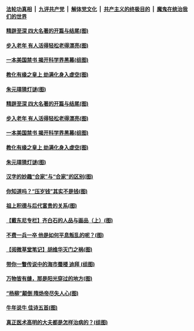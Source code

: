 

####  [法轮功真相](../../../../basic/blob/master/README.md?t=02231131) &nbsp;|&nbsp; [九评共产党](../../../../9ping.md/blob/master/README.md?t=02231131) &nbsp;|&nbsp; [解体党文化](../../../../jtdwh.md/blob/master/README.md?t=02231131)  &nbsp;|&nbsp; [共产主义的终极目的](../../../../gczydzjmd.md/blob/master/README.md?t=02231131) &nbsp;|&nbsp; [魔鬼在统治我们的世界](../../../../mgztzwmdsj.md/blob/master/README.md?t=02231131) 

#### [精辟至深 四大名著的开篇与结尾(图)](../pages/p7/963037.md?t=02231131) 

#### [步入老年 有人活得轻松老得漂亮(图)](../pages/p7/963193.md?t=02231131) 

#### [一本美国禁书 揭开科学界黑幕(组图)](../pages/p7/963271.md?t=02231131) 


#### [教化有缘之皇上 劫满化身入虚空(图)](../pages/p7/962937.md?t=02231131) 

#### [朱元璋猜灯谜(图)](../pages/p7/962354.md?t=02231131) 

#### [精辟至深 四大名著的开篇与结尾(图)](../pages/p7/963037.md?t=02231131) 

#### [步入老年 有人活得轻松老得漂亮(图)](../pages/p7/963193.md?t=02231131) 


#### [一本美国禁书 揭开科学界黑幕(组图)](../pages/p7/963271.md?t=02231131) 


#### [教化有缘之皇上 劫满化身入虚空(图)](../pages/p7/962937.md?t=02231131) 

#### [朱元璋猜灯谜(图)](../pages/p7/962354.md?t=02231131) 

#### [汉字的妙趣“合家”与“合家”的区别(图)](../pages/p7/962972.md?t=02231131) 

#### [你知道吗？“压岁钱”其实不是钱(图)](../pages/p7/962899.md?t=02231131) 


#### [祖上积德与后代富贵的关系(图)](../pages/p7/963139.md?t=02231131) 

#### [【戴东尼专栏】齐白石的人品与画品（上）(图)](../pages/p7/955733.md?t=02231131) 

#### [不费一兵一卒 他是如何平息叛乱的呢？(图)](../pages/p7/962893.md?t=02231131) 


#### [【阅微草堂笔记】胡维华灭门之祸(图)](../pages/p7/956889.md?t=02231131) 

#### [带你一瞥传说中的海市蜃楼 迪拜 (组图)](../pages/p7/962494.md?t=02231131) 

#### [万物皆有缝，那是阳光穿过的地方(图)](../pages/p7/962851.md?t=02231131) 

#### [“杨柳”颠倒 隋炀帝尽失人心(图)](../pages/p7/962663.md?t=02231131) 

#### [牛年说牛 佳诗五首(图)](../pages/p7/962682.md?t=02231131) 

#### [真正医术高明的大夫都是怎样治病的？(组图)](../pages/p7/962567.md?t=02231131) 

